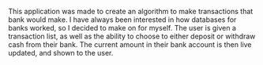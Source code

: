 This application was made to create an algorithm to make transactions that bank would make. I have always been interested in how databases for banks worked, so I decided to make on for myself. The user is given a transaction list, as well as the ability to choose to either deposit or withdraw cash from their bank. The current amount in their bank account is then live updated, and shown to the user.
